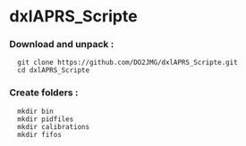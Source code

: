 # dxlAPRS_Scripte

### Download and unpack :

```
  git clone https://github.com/DO2JMG/dxlAPRS_Scripte.git
  cd dxlAPRS_Scripte
```

### Create folders :

```
  mkdir bin
  mkdir pidfiles
  mkdir calibrations
  mkdir fifos
```

